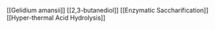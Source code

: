 [[Gelidium amansii]]
[[2,3-butanediol]]
[[Enzymatic Saccharification]]
[[Hyper-thermal Acid Hydrolysis]]
